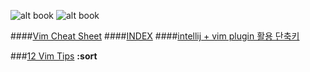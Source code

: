 ![alt book](http://cfile8.uf.tistory.com/image/141F57474F4732890DE706)
![alt book](http://i0.wp.com/www.insightbook.co.kr/wp-content/uploads/2012/04/Vim_%EB%AA%85%EB%A0%B9%EC%96%B4_%EB%8B%A8%EC%B6%95%ED%82%A4.jpg?zoom=2&resize=614%2C450)

####[Vim Cheat Sheet](https://vim.rtorr.com/lang/ko/)
####[INDEX](http://ideavim.sourceforge.net/vim/index.html)
####[intellij + vim plugin 활용 단축키](https://www.slipp.net/wiki/pages/viewpage.action?pageId=25526279)


###[12 Vim Tips](https://dalibornasevic.com/posts/43-12-vim-tips)
**:sort**
